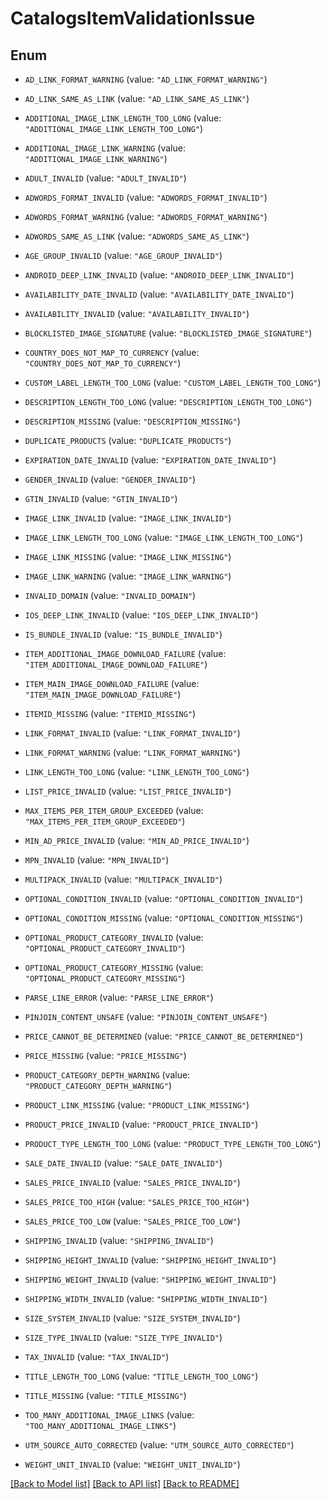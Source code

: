# CatalogsItemValidationIssue

## Enum


* `AD_LINK_FORMAT_WARNING` (value: `"AD_LINK_FORMAT_WARNING"`)

* `AD_LINK_SAME_AS_LINK` (value: `"AD_LINK_SAME_AS_LINK"`)

* `ADDITIONAL_IMAGE_LINK_LENGTH_TOO_LONG` (value: `"ADDITIONAL_IMAGE_LINK_LENGTH_TOO_LONG"`)

* `ADDITIONAL_IMAGE_LINK_WARNING` (value: `"ADDITIONAL_IMAGE_LINK_WARNING"`)

* `ADULT_INVALID` (value: `"ADULT_INVALID"`)

* `ADWORDS_FORMAT_INVALID` (value: `"ADWORDS_FORMAT_INVALID"`)

* `ADWORDS_FORMAT_WARNING` (value: `"ADWORDS_FORMAT_WARNING"`)

* `ADWORDS_SAME_AS_LINK` (value: `"ADWORDS_SAME_AS_LINK"`)

* `AGE_GROUP_INVALID` (value: `"AGE_GROUP_INVALID"`)

* `ANDROID_DEEP_LINK_INVALID` (value: `"ANDROID_DEEP_LINK_INVALID"`)

* `AVAILABILITY_DATE_INVALID` (value: `"AVAILABILITY_DATE_INVALID"`)

* `AVAILABILITY_INVALID` (value: `"AVAILABILITY_INVALID"`)

* `BLOCKLISTED_IMAGE_SIGNATURE` (value: `"BLOCKLISTED_IMAGE_SIGNATURE"`)

* `COUNTRY_DOES_NOT_MAP_TO_CURRENCY` (value: `"COUNTRY_DOES_NOT_MAP_TO_CURRENCY"`)

* `CUSTOM_LABEL_LENGTH_TOO_LONG` (value: `"CUSTOM_LABEL_LENGTH_TOO_LONG"`)

* `DESCRIPTION_LENGTH_TOO_LONG` (value: `"DESCRIPTION_LENGTH_TOO_LONG"`)

* `DESCRIPTION_MISSING` (value: `"DESCRIPTION_MISSING"`)

* `DUPLICATE_PRODUCTS` (value: `"DUPLICATE_PRODUCTS"`)

* `EXPIRATION_DATE_INVALID` (value: `"EXPIRATION_DATE_INVALID"`)

* `GENDER_INVALID` (value: `"GENDER_INVALID"`)

* `GTIN_INVALID` (value: `"GTIN_INVALID"`)

* `IMAGE_LINK_INVALID` (value: `"IMAGE_LINK_INVALID"`)

* `IMAGE_LINK_LENGTH_TOO_LONG` (value: `"IMAGE_LINK_LENGTH_TOO_LONG"`)

* `IMAGE_LINK_MISSING` (value: `"IMAGE_LINK_MISSING"`)

* `IMAGE_LINK_WARNING` (value: `"IMAGE_LINK_WARNING"`)

* `INVALID_DOMAIN` (value: `"INVALID_DOMAIN"`)

* `IOS_DEEP_LINK_INVALID` (value: `"IOS_DEEP_LINK_INVALID"`)

* `IS_BUNDLE_INVALID` (value: `"IS_BUNDLE_INVALID"`)

* `ITEM_ADDITIONAL_IMAGE_DOWNLOAD_FAILURE` (value: `"ITEM_ADDITIONAL_IMAGE_DOWNLOAD_FAILURE"`)

* `ITEM_MAIN_IMAGE_DOWNLOAD_FAILURE` (value: `"ITEM_MAIN_IMAGE_DOWNLOAD_FAILURE"`)

* `ITEMID_MISSING` (value: `"ITEMID_MISSING"`)

* `LINK_FORMAT_INVALID` (value: `"LINK_FORMAT_INVALID"`)

* `LINK_FORMAT_WARNING` (value: `"LINK_FORMAT_WARNING"`)

* `LINK_LENGTH_TOO_LONG` (value: `"LINK_LENGTH_TOO_LONG"`)

* `LIST_PRICE_INVALID` (value: `"LIST_PRICE_INVALID"`)

* `MAX_ITEMS_PER_ITEM_GROUP_EXCEEDED` (value: `"MAX_ITEMS_PER_ITEM_GROUP_EXCEEDED"`)

* `MIN_AD_PRICE_INVALID` (value: `"MIN_AD_PRICE_INVALID"`)

* `MPN_INVALID` (value: `"MPN_INVALID"`)

* `MULTIPACK_INVALID` (value: `"MULTIPACK_INVALID"`)

* `OPTIONAL_CONDITION_INVALID` (value: `"OPTIONAL_CONDITION_INVALID"`)

* `OPTIONAL_CONDITION_MISSING` (value: `"OPTIONAL_CONDITION_MISSING"`)

* `OPTIONAL_PRODUCT_CATEGORY_INVALID` (value: `"OPTIONAL_PRODUCT_CATEGORY_INVALID"`)

* `OPTIONAL_PRODUCT_CATEGORY_MISSING` (value: `"OPTIONAL_PRODUCT_CATEGORY_MISSING"`)

* `PARSE_LINE_ERROR` (value: `"PARSE_LINE_ERROR"`)

* `PINJOIN_CONTENT_UNSAFE` (value: `"PINJOIN_CONTENT_UNSAFE"`)

* `PRICE_CANNOT_BE_DETERMINED` (value: `"PRICE_CANNOT_BE_DETERMINED"`)

* `PRICE_MISSING` (value: `"PRICE_MISSING"`)

* `PRODUCT_CATEGORY_DEPTH_WARNING` (value: `"PRODUCT_CATEGORY_DEPTH_WARNING"`)

* `PRODUCT_LINK_MISSING` (value: `"PRODUCT_LINK_MISSING"`)

* `PRODUCT_PRICE_INVALID` (value: `"PRODUCT_PRICE_INVALID"`)

* `PRODUCT_TYPE_LENGTH_TOO_LONG` (value: `"PRODUCT_TYPE_LENGTH_TOO_LONG"`)

* `SALE_DATE_INVALID` (value: `"SALE_DATE_INVALID"`)

* `SALES_PRICE_INVALID` (value: `"SALES_PRICE_INVALID"`)

* `SALES_PRICE_TOO_HIGH` (value: `"SALES_PRICE_TOO_HIGH"`)

* `SALES_PRICE_TOO_LOW` (value: `"SALES_PRICE_TOO_LOW"`)

* `SHIPPING_INVALID` (value: `"SHIPPING_INVALID"`)

* `SHIPPING_HEIGHT_INVALID` (value: `"SHIPPING_HEIGHT_INVALID"`)

* `SHIPPING_WEIGHT_INVALID` (value: `"SHIPPING_WEIGHT_INVALID"`)

* `SHIPPING_WIDTH_INVALID` (value: `"SHIPPING_WIDTH_INVALID"`)

* `SIZE_SYSTEM_INVALID` (value: `"SIZE_SYSTEM_INVALID"`)

* `SIZE_TYPE_INVALID` (value: `"SIZE_TYPE_INVALID"`)

* `TAX_INVALID` (value: `"TAX_INVALID"`)

* `TITLE_LENGTH_TOO_LONG` (value: `"TITLE_LENGTH_TOO_LONG"`)

* `TITLE_MISSING` (value: `"TITLE_MISSING"`)

* `TOO_MANY_ADDITIONAL_IMAGE_LINKS` (value: `"TOO_MANY_ADDITIONAL_IMAGE_LINKS"`)

* `UTM_SOURCE_AUTO_CORRECTED` (value: `"UTM_SOURCE_AUTO_CORRECTED"`)

* `WEIGHT_UNIT_INVALID` (value: `"WEIGHT_UNIT_INVALID"`)


[[Back to Model list]](../README.md#documentation-for-models) [[Back to API list]](../README.md#documentation-for-api-endpoints) [[Back to README]](../README.md)


